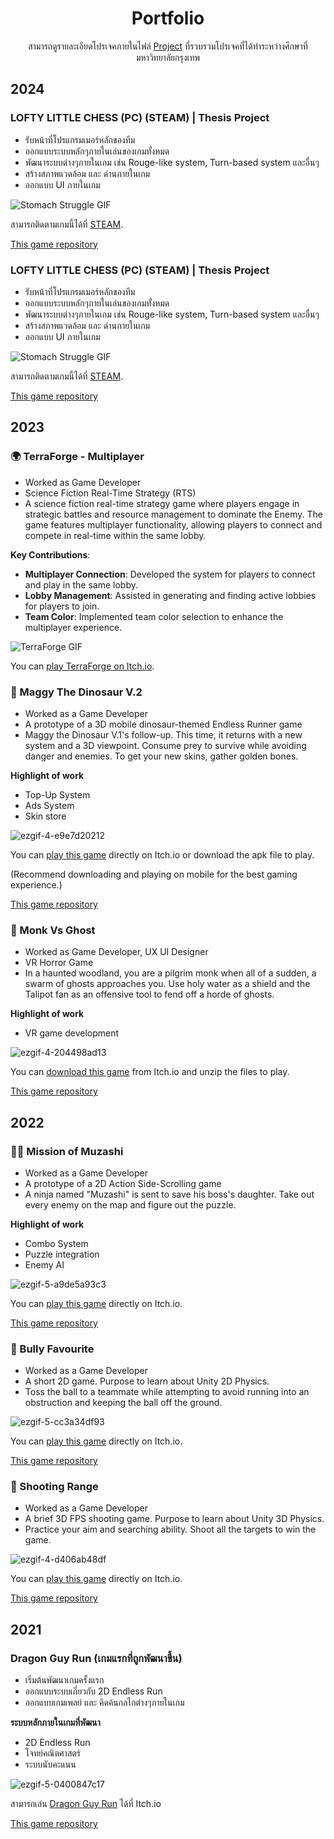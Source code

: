 <div align="center">
  <h1>Portfolio</h1>
</div>
<div align="center">
  
สามารถดูรายละเอียดโปรเจคภายในไฟล์ [Project](https://github.com/SuNnY54569/Portfolio/tree/main/Project) ที่รวบรวมโปรเจคที่ได้ทำระหว่างศึกษาที่ มหาวิทยาลัยกรุงเทพ
</div>

## 2024

### LOFTY LITTLE CHESS (PC) (STEAM) | Thesis Project
* รับหน้าที่โปรแกรมเมอร์หลักของทีม
* ออกแบบระบบหลักๆภายในเล่นของเกมทั้งหมด
* พัฒนาระบบต่างๆภายในเกม เช่น Rouge-like system, Turn-based system และอื่นๆ
* สร้างสภาพแวดล้อม และ ด่านภายในเกม
* ออกแบบ UI ภายในเกม

![Stomach Struggle GIF](https://github.com/SuNnY54569/SuNnY54569/blob/840ff9a3d35d054b0a5cf1473f4fcba0f4c86166/StomachStruggle.gif?raw=true)

สามารถติดตามเกมนี้ได้ที่ [STEAM](https://store.steampowered.com/app/3360590/Lofty_Little_Chess/?l=thai).

[This game repository](https://github.com/SuNnY54569/Stomach-Struggle)



### LOFTY LITTLE CHESS (PC) (STEAM) | Thesis Project
* รับหน้าที่โปรแกรมเมอร์หลักของทีม
* ออกแบบระบบหลักๆภายในเล่นของเกมทั้งหมด
* พัฒนาระบบต่างๆภายในเกม เช่น Rouge-like system, Turn-based system และอื่นๆ
* สร้างสภาพแวดล้อม และ ด่านภายในเกม
* ออกแบบ UI ภายในเกม

![Stomach Struggle GIF](https://github.com/SuNnY54569/SuNnY54569/blob/840ff9a3d35d054b0a5cf1473f4fcba0f4c86166/StomachStruggle.gif?raw=true)

สามารถติดตามเกมนี้ได้ที่ [STEAM](https://store.steampowered.com/app/3360590/Lofty_Little_Chess/?l=thai).

[This game repository](https://github.com/SuNnY54569/Stomach-Struggle)

## 2023

### 🌍 TerraForge - Multiplayer 
* Worked as Game Developer
* Science Fiction Real-Time Strategy (RTS)
* A science fiction real-time strategy game where players engage in strategic battles and resource management to dominate the Enemy. The game features multiplayer functionality, allowing players to connect and compete in real-time within the same lobby.

**Key Contributions**:
- **Multiplayer Connection**: Developed the system for players to connect and play in the same lobby.
- **Lobby Management**: Assisted in generating and finding active lobbies for players to join.
- **Team Color**: Implemented team color selection to enhance the multiplayer experience.

![TerraForge GIF](https://github.com/SuNnY54569/SuNnY54569/blob/acbb43f1d15c94f8ee3fbc2918b130af1eb1f74a/TerraForge%20Trailer.gif)

You can [play TerraForge on Itch.io](https://phiraphonware.itch.io/terraforge).

### 🦖 Maggy The Dinosaur V.2

* Worked as a Game Developer
* A prototype of a 3D mobile dinosaur-themed Endless Runner game
* Maggy the Dinosaur V.1's follow-up. This time, it returns with a new system and a 3D viewpoint. Consume prey to survive while avoiding danger and enemies. To get your new skins, gather golden bones.

**Highlight of work**
- Top-Up System
- Ads System
- Skin store

![ezgif-4-e9e7d20212](https://github.com/SuNnY54569/Portfolio/assets/87000150/3e038d8b-536e-4216-9016-399ad9ac2be1)

You can [play this game](https://sunny54569.itch.io/shooting-range) directly on Itch.io or download the apk file to play.

(Recommend downloading and playing on mobile for the best gaming experience.)

[This game repository](https://github.com/SuNnY54569/Portfolio/tree/main/Project/Maggy%20the%20Dinosaur%20V.2)

### 👻 Monk Vs Ghost

* Worked as Game Developer, UX UI Designer
* VR Horror Game
* In a haunted woodland, you are a pilgrim monk when all of a sudden, a swarm of ghosts approaches you. Use holy water as a shield and the Talipot fan as an offensive tool to fend off a horde of ghosts.

**Highlight of work**
- VR game development

![ezgif-4-204498ad13](https://github.com/SuNnY54569/Portfolio/assets/87000150/215257e7-d1f1-4650-a069-fe8e5b49d7b6)

You can [download this game](https://sunny54569.itch.io/monk-vs-ghost) from Itch.io and unzip the files to play.

[This game repository](https://github.com/SuNnY54569/Portfolio/tree/main/Project/Monk%20vs%20Ghost)

## 2022

### 🥷🏻 Mission of Muzashi

* Worked as a Game Developer
* A prototype of a 2D Action Side-Scrolling game
* A ninja named "Muzashi" is sent to save his boss's daughter. Take out every enemy on the map and figure out the puzzle.

**Highlight of work**
- Combo System
- Puzzle integration
- Enemy AI

![ezgif-5-a9de5a93c3](https://github.com/SuNnY54569/Portfolio/assets/87000150/57bf5546-5c5f-44a4-b8d6-4c65dc03b92e)

You can [play this game](https://sunny54569.itch.io/mission-of-muzashi) directly on Itch.io.

[This game repository](https://github.com/SuNnY54569/Portfolio/tree/main/Project/Mission%20Of%20Muzashi)

### 🏈 Bully Favourite

* Worked as a Game Developer
* A short 2D game. Purpose to learn about Unity 2D Physics.
* Toss the ball to a teammate while attempting to avoid running into an obstruction and keeping the ball off the ground.

![ezgif-5-cc3a34df93](https://github.com/SuNnY54569/Portfolio/assets/87000150/e2a05eef-94c2-4db2-8c67-b4b5d85c2342)

You can [play this game](https://sunny54569.itch.io/bully-favourite) directly on Itch.io.

[This game repository](https://github.com/SuNnY54569/Portfolio/tree/main/Project/Bully%20Favourite)

### 🔫 Shooting Range

* Worked as a Game Developer
* A brief 3D FPS shooting game. Purpose to learn about Unity 3D Physics.
* Practice your aim and searching ability. Shoot all the targets to win the game.

![ezgif-4-d406ab48df](https://github.com/SuNnY54569/Portfolio/assets/87000150/9ce943e8-bb9b-40b8-9eb2-6bfa14941829)

You can [play this game](https://sunny54569.itch.io/shooting-range) directly on Itch.io.

[This game repository](https://github.com/SuNnY54569/Portfolio/tree/main/Project/Shooting%20Range)

## 2021

### Dragon Guy Run (เกมแรกที่ถูกพัฒนาขึ้น)

* เริ่มต้นพัฒนาเกมครั้งแรก
* ออกแบบระบบเกี่ยวกับ 2D Endless Run 
* ออกแบบเกมเพลย์ และ คิดค้นกลไกต่างๆภายในเกม

**ระบบหลักภายในเกมที่พัฒนา**
- 2D Endless Run
- โจทย์คณิตศาสตร์
- ระบบนับคะแนน

![ezgif-5-0400847c17](https://github.com/SuNnY54569/Portfolio/assets/87000150/07f5f916-4ad0-4c22-9f18-18ffe044169d)

สามารถเล่น [Dragon Guy Run](https://sunny54569.itch.io/maggy-the-dinosaur-v1) ได้ที่ Itch.io

[This game repository](https://github.com/SuNnY54569/Portfolio/tree/main/Project/Maggy%20The%20Dinosaur%20V.1)
